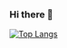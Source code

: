 ### Hi there 👋

[![Top Langs](https://github-readme-stats.vercel.app/api/top-langs/?username=JuanFKurucz)](https://github.com/anuraghazra/github-readme-stats)

<!--
**JuanFKurucz/JuanFKurucz** is a ✨ _special_ ✨ repository because its `README.md` (this file) appears on your GitHub profile.

Here are some ideas to get you started:

- 🔭 I’m currently working on ...
- 🌱 I’m currently learning ...
- 👯 I’m looking to collaborate on ...
- 🤔 I’m looking for help with ...
- 💬 Ask me about ...
- 📫 How to reach me: ...
- 😄 Pronouns: ...
- ⚡ Fun fact: ...
-->
